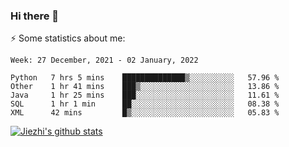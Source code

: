 ### Hi there 👋

⚡ Some statistics about me:


<!--START_SECTION:waka-->
```text
Week: 27 December, 2021 - 02 January, 2022

Python   7 hrs 5 mins    ██████████████▒░░░░░░░░░░   57.96 % 
Other    1 hr 41 mins    ███▒░░░░░░░░░░░░░░░░░░░░░   13.86 % 
Java     1 hr 25 mins    ███░░░░░░░░░░░░░░░░░░░░░░   11.61 % 
SQL      1 hr 1 min      ██░░░░░░░░░░░░░░░░░░░░░░░   08.38 % 
XML      42 mins         █▒░░░░░░░░░░░░░░░░░░░░░░░   05.83 % 
```
<!--END_SECTION:waka-->





[![Jiezhi's github stats](https://github-readme-stats.vercel.app/api?username=Jiezhi&show_icons=true)](https://github.com/Jiezhi/github-readme-stats)

<!--
[![Top Langs](https://github-readme-stats.vercel.app/api/top-langs/?username=Jiezhi&hide=javascript,html)](https://github.com/Jiezhi/github-readme-stats)

**Jiezhi/Jiezhi** is a ✨ _special_ ✨ repository because its `README.md` (this file) appears on your GitHub profile.

Here are some ideas to get you started:

- 🔭 I’m currently working on ...
- 🌱 I’m currently learning ...
- 👯 I’m looking to collaborate on ...
- 🤔 I’m looking for help with ...
- 💬 Ask me about ...
- 📫 How to reach me: ...
- 😄 Pronouns: ...
- ⚡ Fun fact: ...
-->


